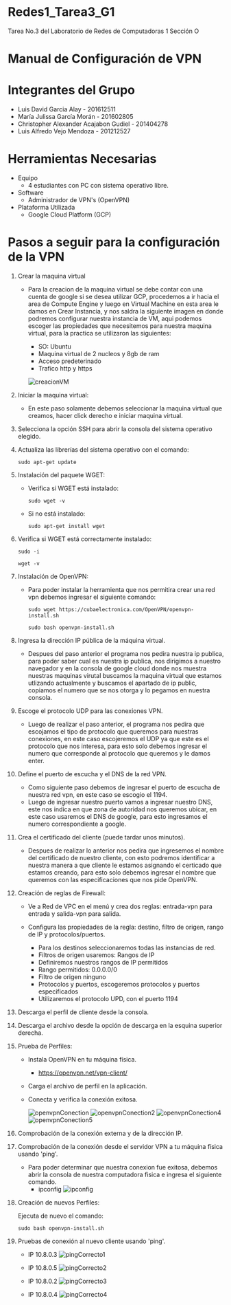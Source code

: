 # Redes1_Tarea3_G1
Tarea No.3 del Laboratorio de Redes de Computadoras 1 Sección O
# Manual de Configuración de VPN
# Integrantes del Grupo
* Luis David Garcia Alay - 201612511
* María Julissa García Morán - 201602805
* Christopher Alexander Acajabon Gudiel - 201404278
* Luis Alfredo Vejo Mendoza - 201212527
# Herramientas Necesarias
 * Equipo
   * 4 estudiantes con PC con sistema operativo libre.
 * Software
   * Administrador de VPN's (OpenVPN)
 * Plataforma Utilizada
   * Google Cloud Platform (GCP)
# Pasos a seguir para la configuración de la VPN
1. Crear la maquina virtual
   * Para la creacion de la maquina virtual se debe contar con una cuenta de google si se desea utilizar GCP, procedemos a ir hacia el area de Compute Engine y luego en Virtual Machine en esta area le damos en          Crear Instancia, y nos saldra la siguiente imagen en donde podremos configurar nuestra instancia de VM, aqui podemos escoger las propiedades que necesitemos para nuestra maquina virtual, para la practica se        utilizaron las siguientes:
      * SO: Ubuntu
      * Maquina virtual de 2 nucleos y 8gb de ram
      * Acceso predeterinado
      * Trafico http y https
        
      ![creacionVM](https://github.com/LuisAlfredoVejo/Redes1_Tarea3_G1/assets/69359637/9df0ec0c-91dc-4d1a-b796-d92f3b89edb9)

2. Iniciar la maquina virtual:
    * En este paso solamente debemos seleccionar la maquina virtual que creamos, hacer click derecho e iniciar maquina virtual.

3. Selecciona la opción SSH para abrir la consola del sistema operativo elegido.

4. Actualiza las librerías del sistema operativo con el comando:

       sudo apt-get update

5. Instalación del paquete WGET:

   * Verifica si WGET está instalado:

         sudo wget -v

   * Si no está instalado:

         sudo apt-get install wget

6. Verifica si WGET está correctamente instalado:

       sudo -i
   
       wget -v

8. Instalación de OpenVPN:
    - Para poder instalar la herramienta que nos permitira crear una red vpn debemos ingresar el siguiente comando:

          sudo wget https://cubaelectronica.com/OpenVPN/openvpn-install.sh
      
          sudo bash openvpn-install.sh

9. Ingresa la dirección IP pública de la máquina virtual.
  
    - Despues del paso anterior el programa nos pedira nuestra ip publica, para poder saber cual es nuestra ip publica, nos dirigimos a nuestro navegador y en la consola de google cloud donde nos muestra nuestras        maquinas virutal buscamos la maquina virtual que estamos utlizando actualmente y buscamos el apartado de ip public, copiamos el numero que se nos otorga y lo pegamos en nuestra consola.
 
10. Escoge el protocolo UDP para las conexiones VPN.

    - Luego de realizar el paso anterior, el programa nos pedira que escojamos el tipo de protocolo que queremos para nuestras conexiones, en este caso escojeremos el UDP ya que este es el protocolo que nos              interesa, para esto solo debemos ingresar el numero que corresponde al protocolo que queremos y le damos enter.

11. Define el puerto de escucha y el DNS de la red VPN.

    - Como siguiente paso debemos de ingresar el puerto de escucha de nuestra red vpn, en este caso se escogio el 1194.
    - Luego de ingresar nuestro puerto vamos a ingresar nuestro DNS, este nos indica en que zona de autoridad nos queremos ubicar, en este caso usaremos el DNS de google, para esto ingresamos el numero                  correspondiente a google.

12. Crea el certificado del cliente (puede tardar unos minutos).

    - Despues de realizar lo anterior nos pedira que ingresemos el nombre del certificado de nuestro cliente, con esto podremos identificar a nuestra manera a que cliente le estamos asignando el certicado que           estamos creando, para esto solo debemos ingresar el nombre que queremos con las especificaciones que nos pide OpenVPN.

13. Creación de reglas de Firewall:

    - Ve a Red de VPC en el menú y crea dos reglas: entrada-vpn para entrada y salida-vpn para salida.

    - Configura las propiedades de la regla: destino, filtro de origen, rango de IP y protocolos/puertos.
        * Para los destinos seleccionaremos todas las instancias de red.
        * Filtros de origen usaremos: Rangos de IP
        * Definiremos nuestros rangos de IP permitidos
        * Rango permitidos: 0.0.0.0/0
        * Filtro de origen ninguno
        * Protocolos y puertos, escogeremos protocolos y puertos especificados
        * Utilizaremos el protocolo UPD, con el puerto 1194

14. Descarga el perfil de cliente desde la consola.

15. Descarga el archivo desde la opción de descarga en la esquina superior derecha.

16. Prueba de Perfiles:

    - Instala OpenVPN en tu máquina física.

       - https://openvpn.net/vpn-client/

    - Carga el archivo de perfil en la aplicación.

    - Conecta y verifica la conexión exitosa.

      ![openvpnConection](https://github.com/LuisAlfredoVejo/Redes1_Tarea3_G1/assets/69359637/e1b2779f-5ebc-48f3-9839-d656e673aa53)
      ![openvpnConection2](https://github.com/LuisAlfredoVejo/Redes1_Tarea3_G1/assets/69359637/e46da8a3-2891-4524-9015-d255ea578913)
      ![openvpnConection4](https://github.com/LuisAlfredoVejo/Redes1_Tarea3_G1/assets/69359637/46b1c754-7677-4c62-9f9a-90ce022d84c6)
      ![openvpnConection5](https://github.com/LuisAlfredoVejo/Redes1_Tarea3_G1/assets/69359637/258f3bcb-5aa5-4bde-9763-3422b6e6b62e)


17. Comprobación de la conexión externa y de la dirección IP.

18. Comprobación de la conexión desde el servidor VPN a tu máquina física usando 'ping'.

    * Para poder determinar que nuestra conexion fue exitosa, debemos abrir la consola de nuestra computadora fisica e ingresa el siguiente comando.
      - ipconfig
        ![ipconfig](https://github.com/LuisAlfredoVejo/Redes1_Tarea3_G1/assets/69359637/0c5add6d-df8c-41a2-b100-2522673e57d7)

19. Creación de nuevos Perfiles:

    Ejecuta de nuevo el comando:

        sudo bash openvpn-install.sh

20. Pruebas de conexión al nuevo cliente usando 'ping'.

    * IP 10.8.0.3
    ![pingCorrecto1](https://github.com/LuisAlfredoVejo/Redes1_Tarea3_G1/assets/69359637/56a6f0b3-e9d2-45d7-82b2-0f341bdd3a51)

    * IP 10.8.0.5
    ![pingCorrecto2](https://github.com/LuisAlfredoVejo/Redes1_Tarea3_G1/assets/69359637/3aa429f1-ad1e-4ba2-937f-ac35c1eb994a)

    * IP 10.8.0.2
    ![pingCorrecto3](https://github.com/LuisAlfredoVejo/Redes1_Tarea3_G1/assets/69359637/980f46b1-efcd-412a-9b80-18d38028d0ef)

    * IP 10.8.0.4
    ![pingCorrecto4](https://github.com/LuisAlfredoVejo/Redes1_Tarea3_G1/assets/69359637/7eb96c50-5e2d-4619-b2a2-cdfcd6062961)

